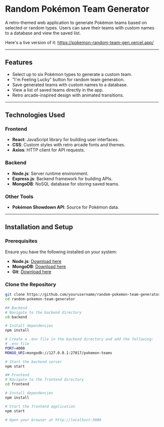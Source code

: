 # Random Pokémon Team Generator

A retro-themed web application to generate Pokémon teams based on selected or random types. Users can save their teams with custom names to a database and view the saved list. 

Here's a live version of it: https://pokemon-random-team-gen.vercel.app/

---

## Features

- Select up to six Pokémon types to generate a custom team.
- "I'm Feeling Lucky" button for random team generation.
- Save generated teams with custom names to a database.
- View a list of saved teams directly in the app.
- Retro arcade-inspired design with animated transitions.

---

## Technologies Used

### Frontend
- **React**: JavaScript library for building user interfaces.
- **CSS**: Custom styles with retro arcade fonts and themes.
- **Axios**: HTTP client for API requests.

### Backend
- **Node.js**: Server runtime environment.
- **Express.js**: Backend framework for building APIs.
- **MongoDB**: NoSQL database for storing saved teams.

### Other Tools
- **Pokémon Showdown API**: Source for Pokémon data.

---

## Installation and Setup

### Prerequisites
Ensure you have the following installed on your system:
- **Node.js**: [Download here](https://nodejs.org/)
- **MongoDB**: [Download here](https://www.mongodb.com/try/download/community)
- **Git**: [Download here](https://git-scm.com/)

### Clone the Repository
```bash
git clone https://github.com/yourusername/random-pokemon-team-generator.git
cd random-pokemon-team-generator

## Backend
# Navigate to the backend directory
cd backend

# Install dependencies
npm install

# Create a .env file in the backend directory and add the following:
# .env file
PORT=4000
MONGO_URI=mongodb://127.0.0.1:27017/pokemon-teams

# Start the backend server
npm start

## Frontend
# Navigate to the frontend directory
cd frontend

# Install dependencies
npm install

# Start the frontend application
npm start

# Open your browser at http://localhost:3000

